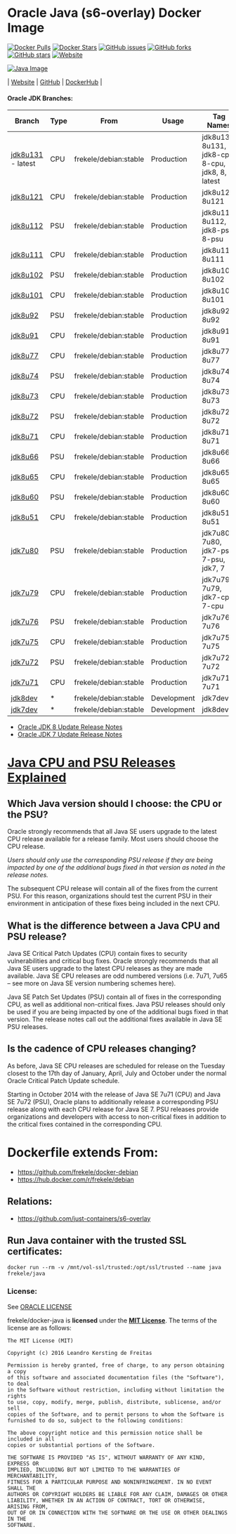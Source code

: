 # Oracle Java (s6-overlay) Docker Image

[![Docker Pulls](https://img.shields.io/docker/pulls/frekele/java.svg)](https://hub.docker.com/r/frekele/java/)
[![Docker Stars](https://img.shields.io/docker/stars/frekele/java.svg)](https://hub.docker.com/r/frekele/java/)
[![GitHub issues](https://img.shields.io/github/issues/frekele/docker-java.svg)](https://github.com/frekele/docker-java/issues)
[![GitHub forks](https://img.shields.io/github/forks/frekele/docker-java.svg)](https://github.com/frekele/docker-java/network)
[![GitHub stars](https://img.shields.io/github/stars/frekele/docker-java.svg)](https://github.com/frekele/docker-java/stargazers)
[![Website](https://img.shields.io/website-up-down-green-red/http/shields.io.svg)](https://frekele.github.io/docker-java/)

[![Java Image][JavaImage]][JavaWebsite]

| [Website]  | [GitHub]  | [DockerHub]  |


#### Oracle JDK Branches:
| Branch                | Type  | From                     | Usage        | Tag Names                                          |
| --------------------- | ----- | ------------------------ | ------------ | -------------------------------------------------- |
| [jdk8u131] - latest   | CPU   | frekele/debian:stable    | Production   | jdk8u131, 8u131, jdk8-cpu, 8-cpu, jdk8, 8, latest  |
| [jdk8u121]            | CPU   | frekele/debian:stable    | Production   | jdk8u121, 8u121                                    |
| [jdk8u112]            | PSU   | frekele/debian:stable    | Production   | jdk8u112, 8u112, jdk8-psu, 8-psu                   |
| [jdk8u111]            | CPU   | frekele/debian:stable    | Production   | jdk8u111, 8u111                                    |
| [jdk8u102]            | PSU   | frekele/debian:stable    | Production   | jdk8u102, 8u102                                    |
| [jdk8u101]            | CPU   | frekele/debian:stable    | Production   | jdk8u101, 8u101                                    |
| [jdk8u92]             | PSU   | frekele/debian:stable    | Production   | jdk8u92, 8u92                                      |
| [jdk8u91]             | CPU   | frekele/debian:stable    | Production   | jdk8u91, 8u91                                      |
| [jdk8u77]             | CPU   | frekele/debian:stable    | Production   | jdk8u77, 8u77                                      |
| [jdk8u74]             | PSU   | frekele/debian:stable    | Production   | jdk8u74, 8u74                                      |
| [jdk8u73]             | CPU   | frekele/debian:stable    | Production   | jdk8u73, 8u73                                      |
| [jdk8u72]             | PSU   | frekele/debian:stable    | Production   | jdk8u72, 8u72                                      |
| [jdk8u71]             | CPU   | frekele/debian:stable    | Production   | jdk8u71, 8u71                                      |
| [jdk8u66]             | PSU   | frekele/debian:stable    | Production   | jdk8u66, 8u66                                      |
| [jdk8u65]             | CPU   | frekele/debian:stable    | Production   | jdk8u65, 8u65                                      |
| [jdk8u60]             | PSU   | frekele/debian:stable    | Production   | jdk8u60, 8u60                                      |
| [jdk8u51]             | CPU   | frekele/debian:stable    | Production   | jdk8u51, 8u51                                      |
| [jdk7u80]             | PSU   | frekele/debian:stable    | Production   | jdk7u80, 7u80, jdk7-psu, 7-psu, jdk7, 7            |
| [jdk7u79]             | CPU   | frekele/debian:stable    | Production   | jdk7u79, 7u79, jdk7-cpu, 7-cpu                     |
| [jdk7u76]             | PSU   | frekele/debian:stable    | Production   | jdk7u76, 7u76                                      |
| [jdk7u75]             | CPU   | frekele/debian:stable    | Production   | jdk7u75, 7u75                                      |
| [jdk7u72]             | PSU   | frekele/debian:stable    | Production   | jdk7u72, 7u72                                      |
| [jdk7u71]             | CPU   | frekele/debian:stable    | Production   | jdk7u71, 7u71                                      |
| [jdk8dev]             | *     | frekele/debian:stable    | Development  | jdk7dev                                            |
| [jdk7dev]             | *     | frekele/debian:stable    | Development  | jdk8dev                                            |

 - [Oracle JDK 8 Update Release Notes]
 - [Oracle JDK 7 Update Release Notes]

# [Java CPU and PSU Releases Explained]

## Which Java version should I choose: the CPU or the PSU?
Oracle strongly recommends that all Java SE users upgrade to the latest CPU release available for a release family. Most users should choose the CPU release.

*Users should only use the corresponding PSU release if they are being impacted by one of the additional bugs fixed in that version as noted in the release notes.*

The subsequent CPU release will contain all of the fixes from the current PSU. For this reason, organizations should test the current PSU in their environment in anticipation of these fixes being included in the next CPU.

## What is the difference between a Java CPU and PSU release?
Java SE Critical Patch Updates (CPU) contain fixes to security vulnerabilities and critical bug fixes. Oracle strongly recommends that all Java SE users upgrade to the latest CPU releases as they are made available. Java SE CPU releases are odd numbered versions (i.e. 7u71, 7u65 – see more on Java SE version numbering schemes here).

Java SE Patch Set Updates (PSU) contain all of fixes in the corresponding CPU, as well as additional non-critical fixes. Java PSU releases should only be used if you are being impacted by one of the additional bugs fixed in that version. The release notes call out the additional fixes available in Java SE PSU releases.

## Is the cadence of CPU releases changing?
As before, Java SE CPU releases are scheduled for release on the Tuesday closest to the 17th day of January, April, July and October under the normal Oracle Critical Patch Update schedule.

Starting in October 2014 with the release of Java SE 7u71 (CPU) and Java SE 7u72 (PSU), Oracle plans to additionally release a corresponding PSU release along with each CPU release for Java SE 7. PSU releases provide organizations and developers with access to non-critical fixes in addition to the critical fixes contained in the corresponding CPU.


# Dockerfile extends From:
- https://github.com/frekele/docker-debian
- https://hub.docker.com/r/frekele/debian

## Relations:
 - https://github.com/just-containers/s6-overlay


## Run Java container with the trusted SSL certificates:
````
docker run --rm -v /mnt/vol-ssl/trusted:/opt/ssl/trusted --name java frekele/java
````


### License:
See [ORACLE LICENSE]

frekele/docker-java is **licensed** under the **[MIT License]**. The terms of the license are as follows:

    The MIT License (MIT)

    Copyright (c) 2016 Leandro Kersting de Freitas

    Permission is hereby granted, free of charge, to any person obtaining a copy
    of this software and associated documentation files (the "Software"), to deal
    in the Software without restriction, including without limitation the rights
    to use, copy, modify, merge, publish, distribute, sublicense, and/or sell
    copies of the Software, and to permit persons to whom the Software is
    furnished to do so, subject to the following conditions:

    The above copyright notice and this permission notice shall be included in all
    copies or substantial portions of the Software.

    THE SOFTWARE IS PROVIDED "AS IS", WITHOUT WARRANTY OF ANY KIND, EXPRESS OR
    IMPLIED, INCLUDING BUT NOT LIMITED TO THE WARRANTIES OF MERCHANTABILITY,
    FITNESS FOR A PARTICULAR PURPOSE AND NONINFRINGEMENT. IN NO EVENT SHALL THE
    AUTHORS OR COPYRIGHT HOLDERS BE LIABLE FOR ANY CLAIM, DAMAGES OR OTHER
    LIABILITY, WHETHER IN AN ACTION OF CONTRACT, TORT OR OTHERWISE, ARISING FROM,
    OUT OF OR IN CONNECTION WITH THE SOFTWARE OR THE USE OR OTHER DEALINGS IN THE
    SOFTWARE.


[JavaImage]: https://raw.githubusercontent.com/frekele/docker-java/jdk8dev/java-logo.png
[JavaWebsite]: http://www.oracle.com/technetwork/pt/java/javase/downloads/index.html
[Website]: https://frekele.github.io/docker-java
[GitHub]: https://github.com/frekele/docker-java
[DockerHub]: https://hub.docker.com/r/frekele/java
[ORACLE LICENSE]: http://www.oracle.com/technetwork/java/javase/terms/license/index.html
[MIT LICENSE]: https://github.com/frekele/docker-java/blob/jdk8dev/LICENSE
[Java CPU and PSU Releases Explained]: http://www.oracle.com/technetwork/java/javase/cpu-psu-explained-2331472.html
[Oracle JDK 8 Update Release Notes]: http://www.oracle.com/technetwork/java/javase/documentation/8u-relnotes-2225394.html
[Oracle JDK 7 Update Release Notes]: http://www.oracle.com/technetwork/java/javase/7u-relnotes-515228.html

[jdk8u131]: https://github.com/frekele/docker-java/blob/jdk8u131/Dockerfile
[jdk8u121]: https://github.com/frekele/docker-java/blob/jdk8u121/Dockerfile
[jdk8u112]: https://github.com/frekele/docker-java/blob/jdk8u112/Dockerfile
[jdk8u111]: https://github.com/frekele/docker-java/blob/jdk8u111/Dockerfile
[jdk8u102]: https://github.com/frekele/docker-java/blob/jdk8u102/Dockerfile
[jdk8u101]: https://github.com/frekele/docker-java/blob/jdk8u101/Dockerfile
[jdk8u92]: https://github.com/frekele/docker-java/blob/jdk8u92/Dockerfile
[jdk8u91]: https://github.com/frekele/docker-java/blob/jdk8u91/Dockerfile
[jdk8u77]: https://github.com/frekele/docker-java/blob/jdk8u77/Dockerfile
[jdk8u74]: https://github.com/frekele/docker-java/blob/jdk8u74/Dockerfile
[jdk8u73]: https://github.com/frekele/docker-java/blob/jdk8u73/Dockerfile
[jdk8u72]: https://github.com/frekele/docker-java/blob/jdk8u72/Dockerfile
[jdk8u71]: https://github.com/frekele/docker-java/blob/jdk8u71/Dockerfile
[jdk8u66]: https://github.com/frekele/docker-java/blob/jdk8u66/Dockerfile
[jdk8u65]: https://github.com/frekele/docker-java/blob/jdk8u65/Dockerfile
[jdk8u60]: https://github.com/frekele/docker-java/blob/jdk8u60/Dockerfile
[jdk8u51]: https://github.com/frekele/docker-java/blob/jdk8u51/Dockerfile
[jdk7u80]: https://github.com/frekele/docker-java/blob/jdk7u80/Dockerfile
[jdk7u79]: https://github.com/frekele/docker-java/blob/jdk7u79/Dockerfile
[jdk7u76]: https://github.com/frekele/docker-java/blob/jdk7u76/Dockerfile
[jdk7u75]: https://github.com/frekele/docker-java/blob/jdk7u75/Dockerfile
[jdk7u72]: https://github.com/frekele/docker-java/blob/jdk7u72/Dockerfile
[jdk7u71]: https://github.com/frekele/docker-java/blob/jdk7u71/Dockerfile
[jdk8dev]: https://github.com/frekele/docker-java/blob/jdk8dev/Dockerfile
[jdk7dev]: https://github.com/frekele/docker-java/blob/jdk7dev/Dockerfile
